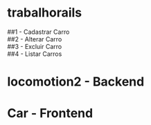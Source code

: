 # trabalhorails

##1 - Cadastrar Carro <br>
##2 - Alterar Carro <br>
##3 - Excluir Carro <br>
##4 - Listar Carros <br>

# locomotion2 - Backend

# Car - Frontend



